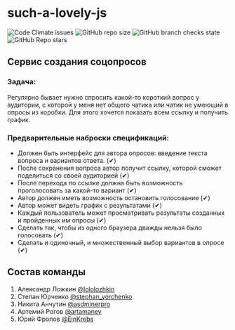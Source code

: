 # such-a-lovely-js
![Code Climate issues](https://img.shields.io/badge/love--js-100%25-green)
![GitHub repo size](https://img.shields.io/github/repo-size/StephanYorchenko/such-a-lovely-js)
![GitHub branch checks state](https://img.shields.io/github/checks-status/StephanYorchenko/such-a-lovely-js/master)
![GitHub Repo stars](https://img.shields.io/github/stars/StephanYorchenko/such-a-lovely-js?style=social)

## Сервис создания соцопросов

### Задача: 
  Регулярно бывает нужно спросить какой-то короткий вопрос у аудитории, с которой у меня нет общего чатика или чатик не умеющий в опросы из коробки. Для этого хочется показать всем ссылку и получить график.

### Предварительные наброски спецификаций:
 - Должен быть интерфейс для автора опросов: введение текста вопроса и вариантов ответа. (✔)
 - После сохранения вопроса автор получит ссылку, которой сможет поделиться со своей аудиторией (✔)
 - После перехода по ссылке должна быть возможность проголосовать за какой-то вариант (✔)
 - Автор должен иметь возможность остановить голосование (✔)
 - Автор может видеть график с результатами (✔)
 - Каждый пользователь может просматривать результаты созданных и пройденных им опросы (✔)
 - Сделать так, чтобы из одного браузера дважды нельзя было голосовать (✔)
 - Сделать и одиночный, и множественный выбор вариантов в опросе (✔)


Состав команды
---

  1. Александр Ложкин [ @lololozhkin ](https://github.com/lololozhkin)
  2. Степан Юрченко [ @stephan_yorchenko ](https://github.com/StephanYorchenko)
  3. Никита Анчутин [ @asdminerpro ](https://github.com/asdminerpro)
  4. Артемий Рогов [ @artamaney ](https://github.com/artamaney)
  5. Юрий Фролов [ @EinKrebs ](https://github.com/EinKrebs)